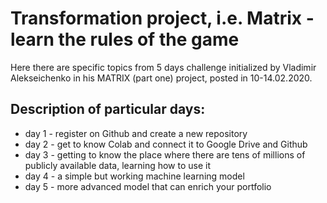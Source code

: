 # Transformation project, i.e. Matrix - learn the rules of the game

Here there are specific topics from 5 days challenge initialized by Vladimir Alekseichenko
in his MATRIX (part one) project, posted in 10-14.02.2020.

## Description of particular days:

* day 1 - register on Github and create a new repository
* day 2 - get to know Colab and connect it to Google Drive and Github
* day 3 - getting to know the place where there are tens of millions of publicly available data, learning how to use it
* day 4 - a simple but working machine learning model
* day 5 - more advanced model that can enrich your portfolio
